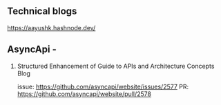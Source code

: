 ## Technical blogs 

https://aayushk.hashnode.dev/

## AsyncApi -

1) Structured Enhancement of Guide to APIs and Architecture Concepts Blog

    issue: https://github.com/asyncapi/website/issues/2577
    PR: https://github.com/asyncapi/website/pull/2578

